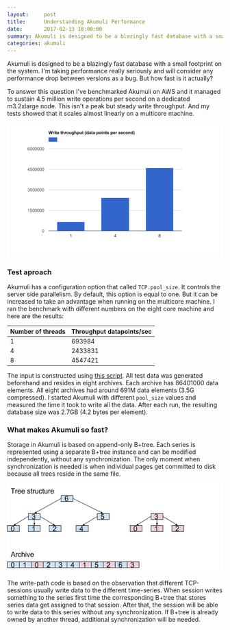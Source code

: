 ```yaml
---
layout:     post
title:      Understanding Akumuli Performance
date:       2017-02-13 18:00:00
summary: Akumuli is designed to be a blazingly fast database with a small footprint on the system. I'm taking performance really seriously and will consider any performance drop between versions as a bug. But how fast is it actually?
categories: akumuli
---
```


Akumuli is designed to be a blazingly fast database with a small footprint on the system. I'm taking performance really seriously and will consider any performance drop between versions as a bug. But how fast is it actually?

To answer this question I've benchmarked Akumuli on AWS and it managed to sustain 4.5 million write operations per second on a dedicated m3.2xlarge node. This isn't a peak but steady write throughput. And my tests showed that it scales almost linearly on a multicore machine.

![Akumuli benchmark results on AWS m3.2xlarge instance](/images/benchmark_bar_plot.png)

### Test aproach 

Akumuli has a configuration option that called `TCP.pool_size`. It controls the server side parallelism. By default, this option is equal to one. But it can be increased to take an advantage when running on the multicore machine. I ran the benchmark with different numbers on the eight core machine and here are the results:

| Number of threads | Throughput datapoints/sec |
|-------------------|---------------------------|
|1                      | 693984|
|4                      | 2433831|
|8                      | 4547421|

The input is constructed using [this script](https://github.com/akumuli/test_input_generator). All test data was generated beforehand and resides in eight archives. Each archive has 86401000 data elements. All eight archives had around 691M data elements (3.5G compressed).
I started Akumuli with different `pool_size` values and measured the time it took to write all the data. After each run, the resulting database size was 2.7GB (4.2 bytes per element).

### What makes Akumuli so fast?

Storage in Akumuli is based on append-only B+tree. Each series is represented using a separate B+tree instance and can be modified independently, without any synchronization. The only moment when synchronization is needed is when individual pages get committed to disk because all trees reside in the same file.

![B+tree mapping](/images/btree_schema.png)

The write-path code is based on the observation that different TCP-sessions usually write data to the different time-series. When session writes something to the series first time the corresponding B+tree that stores series data get assigned to that session. After that, the session will be able to write data to this series without any synchronization. If B+tree is already owned by another thread, additional synchronization will be needed. 
